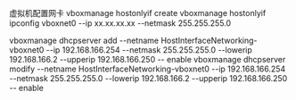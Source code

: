 虚拟机配置网卡
vboxmanage hostonlyif create
vboxmanage hostonlyif ipconfig vboxnet0 --ip xx.xx.xx.xx --netmask 255.255.255.0

vboxmanage dhcpserver add --netname HostInterfaceNetworking-vboxnet0 --ip 192.168.166.254 --netmask 255.255.255.0 --lowerip 192.168.166.2 --upperip 192.168.166.250 -- enable
vboxmanage dhcpserver modify --netname HostInterfaceNetworking-vboxnet0 --ip 192.168.166.254 --netmask 255.255.255.0 --lowerip 192.168.166.2 --upperip 192.168.166.250 -- enable